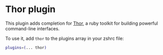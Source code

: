 # Thor plugin

This plugin adds completion for [Thor](https://github.com/erikhuda/thor), 
a ruby toolkit for building powerful command-line interfaces.

To use it, add `thor` to the plugins array in your zshrc file:

```zsh
plugins=(... thor)
```
